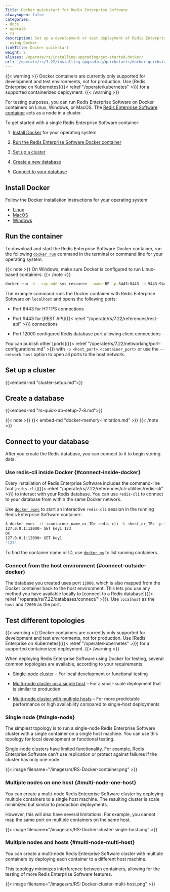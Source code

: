 ```yaml
---
Title: Docker quickstart for Redis Enterprise Software
alwaysopen: false
categories:
- docs
- operate
- rs
description: Set up a development or test deployment of Redis Enterprise Software
  using Docker.
linkTitle: Docker quickstart
weight: 2
aliases: /operate/rs/installing-upgrading/get-started-docker/
url: '/operate/rs/7.22/installing-upgrading/quickstarts/docker-quickstart/'
---
```

{{< warning >}}
Docker containers are currently only supported for development and test environments, not for production. Use [Redis Enterprise on Kubernetes]({{< relref "/operate/kubernetes" >}}) for a supported containerized deployment.
{{< /warning >}}

For testing purposes, you can run Redis Enterprise Software on Docker containers on
Linux, Windows, or MacOS.
The [Redis Enterprise Software container](https://hub.docker.com/r/redislabs/redis/)
acts as a node in a cluster.

To get started with a single Redis Enterprise Software container:

1. [Install Docker](#install-docker) for your operating system

2. [Run the Redis Enterprise Software Docker container](#run-the-container)

3. [Set up a cluster](#set-up-a-cluster)

4. [Create a new database](#create-a-database)

5. [Connect to your database](#connect-to-your-database)

## Install Docker

Follow the Docker installation instructions for your operating system:

- [Linux](https://docs.docker.com/install/#supported-platforms)
- [MacOS](https://docs.docker.com/docker-for-mac/install/)
- [Windows](https://store.docker.com/editions/community/docker-ce-desktop-windows)

## Run the container

To download and start the Redis Enterprise Software Docker container, run the following
[`docker run`](https://docs.docker.com/engine/reference/commandline/run/) command in the terminal or command line for your operating system.

{{< note >}}
On Windows, make sure Docker is configured to run Linux-based containers.
{{< /note >}}

```sh
docker run -d --cap-add sys_resource --name RE -p 8443:8443 -p 9443:9443 -p 12000:12000 redislabs/redis
```

The example command runs the Docker container with Redis Enterprise Software on `localhost` and opens the following ports: 

- Port 8443 for HTTPS connections

- Port 9443 for [REST API]({{< relref "/operate/rs/7.22/references/rest-api" >}}) connections

- Port 12000 configured Redis database port allowing client connections

You can publish other [ports]({{< relref "/operate/rs/7.22/networking/port-configurations.md" >}})
with `-p <host_port>:<container_port>` or use the `--network host` option to open all ports to the host network.

## Set up a cluster

{{<embed-md "cluster-setup.md">}}

## Create a database

{{<embed-md "rs-quick-db-setup-7-8.md">}}

{{< note >}}
{{< embed-md "docker-memory-limitation.md" >}}
{{< /note >}}

## Connect to your database

After you create the Redis database, you can connect to it to begin storing data.

### Use redis-cli inside Docker {#connect-inside-docker}

Every installation of Redis Enterprise Software includes the command-line tool [`redis-cli`]({{< relref "/operate/rs/7.22/references/cli-utilities/redis-cli" >}}) to interact with your Redis database. You can use `redis-cli` to connect to your database from within the same Docker network.

Use [`docker exec`](https://docs.docker.com/engine/reference/commandline/exec/) to start an interactive `redis-cli` session in the running Redis Enterprise Software container:

```sh
$ docker exec -it <container_name_or_ID> redis-cli -h <host_or_IP> -p <port>
127.0.0.1:12000> SET key1 123
OK
127.0.0.1:12000> GET key1
"123"
```

To find the container name or ID, use [`docker ps`](https://docs.docker.com/reference/cli/docker/container/ls/) to list running containers.

### Connect from the host environment {#connect-outside-docker}

The database you created uses port `12000`, which is also mapped from the Docker container back to the host environment. This lets you use any method you have available locally to [connect to a Redis database]({{< relref "/operate/rs/7.22/databases/connect/" >}}). Use `localhost` as the `host` and `12000` as the port.

## Test different topologies

{{< warning >}}
Docker containers are currently only supported for development and test environments, not for production. Use [Redis Enterprise on Kubernetes]({{< relref "/operate/kubernetes" >}}) for a supported containerized deployment.
{{< /warning >}}

When deploying Redis Enterprise Software using Docker for testing, several common topologies are available, according to your requirements:

- [Single-node cluster](#single-node) – For local development or functional testing

- [Multi-node cluster on a single host](#multi-node-one-host) – For a small-scale deployment that is similar to production

- [Multi-node cluster with multiple hosts](#multi-node-multi-host) – For more predictable performance or high availability compared to single-host deployments

### Single node {#single-node}

The simplest topology is to run a single-node Redis Enterprise Software cluster with a single container on a single host machine. You can use this topology for local development or functional testing.

Single-node clusters have limited functionality. For example, Redis Enterprise Software can't use replication or protect against failures if the cluster has only one node.

{{< image filename="/images/rs/RS-Docker-container.png" >}}

### Multiple nodes on one host {#multi-node-one-host}

You can create a multi-node Redis Enterprise Software cluster by deploying multiple containers to a single host machine. The resulting cluster is scale minimized but similar to production deployments.

However, this will also have several limitations.  For example, you cannot map the same port on multiple containers on the same host.

{{< image filename="/images/rs/RS-Docker-cluster-single-host.png" >}}

### Multiple nodes and hosts {#multi-node-multi-host}

You can create a multi-node Redis Enterprise Software cluster with multiple containers by deploying each container to a different host machine.

This topology minimizes interference between containers, allowing for the testing of more Redis Enterprise Software features.

{{< image filename="/images/rs/RS-Docker-cluster-multi-host.png" >}}
